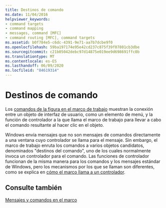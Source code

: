 ```yaml
---
title: Destinos de comando
ms.date: 11/04/2016
helpviewer_keywords:
- command targets
- command mapping
- messages, command [MFC]
- command routing [MFC], command targets
ms.assetid: b0f784e5-c6dc-4391-9e71-aa7b7dcbe9f0
ms.openlocfilehash: 59ba197174e95e42cd237c875f39f07801cb3dbe
ms.sourcegitcommit: c21b05042debc97d14875e019ee9d698691ffc0b
ms.translationtype: MT
ms.contentlocale: es-ES
ms.lasthandoff: 06/09/2020
ms.locfileid: "84619314"
---
```

# <a name="command-targets"></a>Destinos de comando

Los [comandos de la figura en el marco de trabajo](user-interface-objects-and-command-ids.md) muestran la conexión entre un objeto de interfaz de usuario, como un elemento de menú, y la función de controlador a la que llama el marco de trabajo para llevar a cabo el comando resultante al hacer clic en el objeto.

Windows envía mensajes que no son mensajes de comandos directamente a una ventana cuyo controlador se llama para el mensaje. Sin embargo, el marco de trabajo enruta los comandos a varios objetos candidatos, denominados "destinos del comando", uno de los cuales normalmente invoca un controlador para el comando. Las funciones de controlador funcionan de la misma manera para los comandos y los mensajes estándar de Windows, pero los mecanismos por los que se llaman son diferentes, como se explica en [cómo el marco llama a un controlador](how-the-framework-calls-a-handler.md).

## <a name="see-also"></a>Consulte también

[Mensajes y comandos en el marco](messages-and-commands-in-the-framework.md)
